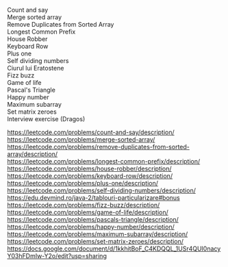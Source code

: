 Count and say </br>
Merge sorted array </br>
Remove Duplicates from Sorted Array </br>
Longest Common Prefix </br>
House Robber </br>
Keyboard Row </br>
Plus one </br>
Self dividing numbers </br>
Ciurul lui Eratostene </br>
Fizz buzz </br>
Game of life </br>
Pascal's Triangle </br>
Happy number </br>
Maximum subarray </br>
Set matrix zeroes </br>
Interview exercise (Dragos) </br>

https://leetcode.com/problems/count-and-say/description/ </br>
https://leetcode.com/problems/merge-sorted-array/ </br>
https://leetcode.com/problems/remove-duplicates-from-sorted-array/description/ </br>
https://leetcode.com/problems/longest-common-prefix/description/ </br>
https://leetcode.com/problems/house-robber/description/ </br>
https://leetcode.com/problems/keyboard-row/description/ </br>
https://leetcode.com/problems/plus-one/description/ </br>
https://leetcode.com/problems/self-dividing-numbers/description/ </br>
https://edu.devmind.ro/java-2/tablouri-particularizare#bonus </br>
https://leetcode.com/problems/fizz-buzz/description/ </br>
https://leetcode.com/problems/game-of-life/description/ </br>
https://leetcode.com/problems/pascals-triangle/description/ </br>
https://leetcode.com/problems/happy-number/description/ </br>
https://leetcode.com/problems/maximum-subarray/description/ </br>
https://leetcode.com/problems/set-matrix-zeroes/description/ </br>
https://docs.google.com/document/d/1kkhitBoF_C4KDQQL_1USr4QUI0nacyY03hFDmIw-Y2o/edit?usp=sharing </br>